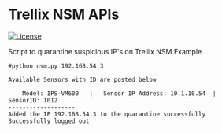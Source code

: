 # Trellix NSM APIs
[![License](https://img.shields.io/badge/License-Apache%202.0-blue.svg)](https://opensource.org/licenses/Apache-2.0)

Script to quarantine suspicious IP's on Trellix NSM
Example
```
#python nsm.py 192.168.54.3

Available Sensors with ID are posted below
-------------------
    Model: IPS-VM600   |   Sensor IP Address: 10.1.10.54  |   SensorID: 1012
-------------------
Added the IP 192.168.54.3 to the quarantine successfully
Successfully logged out
```
